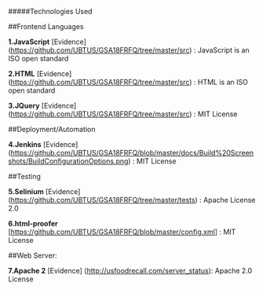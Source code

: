 #####Technologies Used

##Frontend Languages

**1.JavaScript** [Evidence] (https://github.com/UBTUS/GSA18FRFQ/tree/master/src)  : JavaScript is an ISO open standard

**2.HTML** [Evidence] (https://github.com/UBTUS/GSA18FRFQ/tree/master/src)  : HTML is an ISO open standard

**3.JQuery** [Evidence] (https://github.com/UBTUS/GSA18FRFQ/tree/master/src)  : MIT License

##Deployment/Automation

**4.Jenkins** [Evidence] (https://github.com/UBTUS/GSA18FRFQ/blob/master/docs/Build%20Screenshots/BuildConfigurationOptions.png) : MIT License

##Testing

**5.Selinium** [Evidence] (https://github.com/UBTUS/GSA18FRFQ/tree/master/tests) :  Apache License 2.0

**6.html-proofer** [https://github.com/UBTUS/GSA18FRFQ/blob/master/config.xml] : MIT License

##Web Server:

**7.Apache 2**  [Evidence] (http://usfoodrecall.com/server_status): Apache 2.0 License